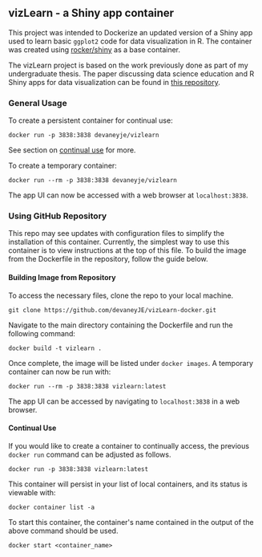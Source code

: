 ## vizLearn - a Shiny app container
This project was intended to Dockerize an updated version of a Shiny app used to learn basic `ggplot2` code for data visualization in R. The container was created using [rocker/shiny](https://hub.docker.com/r/rocker/shiny) as a base container.

The vizLearn project is based on the work previously done as part of my undergraduate thesis. The paper discussing data science education and R Shiny apps for data visualization can be found in [this repository](https://github.com/devaneyJE/tidyTouch_thesis).

### General Usage
To create a persistent container for continual use:
```
docker run -p 3838:3838 devaneyje/vizlearn
```
See section on [continual use](#Continual-Use) for more.

To create a temporary container:
```
docker run --rm -p 3838:3838 devaneyje/vizlearn
```
The app UI can now be accessed with a web browser at `localhost:3838`.

### Using GitHub Repository
This repo may see updates with configuration files to simplify the installation of this container. Currently, the simplest way to use this container is to view instructions at the top of this file. To build the image from the Dockerfile in the repository, follow the guide below. 

#### Building Image from Repository
To access the necessary files, clone the repo to your local machine.
```
git clone https://github.com/devaneyJE/vizLearn-docker.git
```
Navigate to the main directory containing the Dockerfile and run the following command:
```
docker build -t vizlearn .
```
Once complete, the image will be listed under `docker images`. A temporary container can now be run with:
```
docker run --rm -p 3838:3838 vizlearn:latest
```
The app UI can be accessed by navigating to `localhost:3838` in a web browser.

#### Continual Use
If you would like to create a container to continually access, the previous `docker run` command can be adjusted as follows.
```
docker run -p 3838:3838 vizlearn:latest
```
This container will persist in your list of local containers, and its status is viewable with:
```
docker container list -a
```
To start this container, the container's name contained in the output of the above command should be used.
```
docker start <container_name>
```

